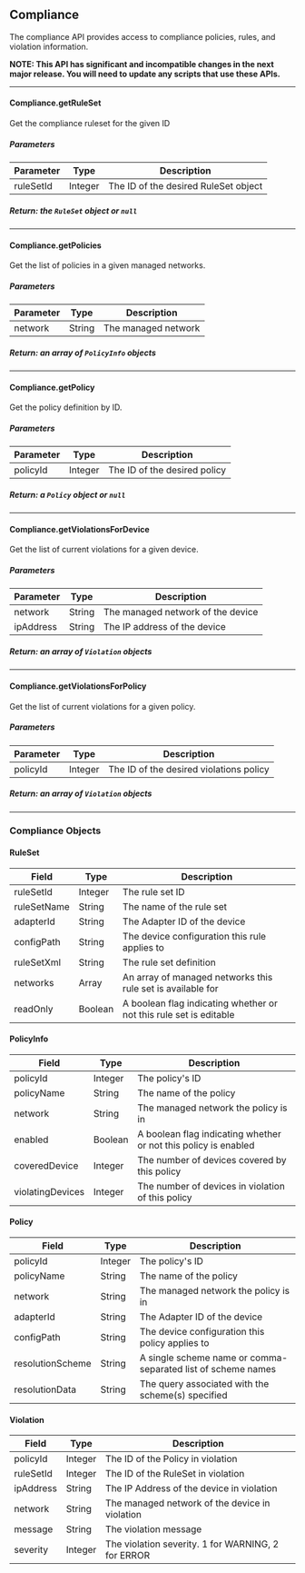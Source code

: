 ## Compliance

The compliance API provides access to compliance policies, rules, and violation information.

**NOTE: This API has significant and incompatible changes in the next major release.  You will need to update any scripts that use these APIs.**

<hr>

#### Compliance.getRuleSet
Get the compliance ruleset for the given ID

##### Parameters
| Parameter | Type    | Description |
| --------- | ------- | ----------- |
| ruleSetId | Integer | The ID of the desired RuleSet object |

##### Return: the ``RuleSet`` object or ``null``

<hr>

#### Compliance.getPolicies
Get the list of policies in a given managed networks.

##### Parameters
| Parameter | Type         | Description |
| --------- | ------------ | ----------- |
| network   | String | The managed network |

##### Return: an array of ``PolicyInfo`` objects

<hr>

#### Compliance.getPolicy
Get the policy definition by ID.

##### Parameters
| Parameter | Type    | Description |
| --------- | ------- | ----------- |
| policyId  | Integer | The ID of the desired policy |

##### Return: a ``Policy`` object or ``null``

<hr>

#### Compliance.getViolationsForDevice
Get the list of current violations for a given device.

##### Parameters
| Parameter | Type         | Description |
| --------- | ------------ | ----------- |
| network   | String | The managed network of the device |
| ipAddress | String | The IP address of the device |

##### Return: an array of ``Violation`` objects

<hr>

#### Compliance.getViolationsForPolicy
Get the list of current violations for a given policy.

##### Parameters
| Parameter | Type    | Description |
| --------- | ------- | ----------- |
| policyId  | Integer | The ID of the desired violations policy |

##### Return: an array of ``Violation`` objects

<hr>

### Compliance Objects

#### RuleSet
| Field         | Type          | Description      |
| ------------- | ------------- | --------------   |
| ruleSetId     | Integer       | The rule set ID |
| ruleSetName   | String  | The name of the rule set |
| adapterId     | String  | The Adapter ID of the device |
| configPath    | String  | The device configuration this rule applies to |
| ruleSetXml    | String  | The rule set definition |
| networks      | Array         | An array of managed networks this rule set is available for |
| readOnly      | Boolean       | A boolean flag indicating whether or not this rule set is editable |

#### PolicyInfo
| Field            | Type         | Description      |
| ---------------- | ------------ | --------------   |
| policyId         | Integer      | The policy's ID |
| policyName       | String | The name of the policy |
| network          | String | The managed network the policy is in |
| enabled          | Boolean      | A boolean flag indicating whether or not this policy is enabled |
| coveredDevice    | Integer      | The number of devices covered by this policy
| violatingDevices | Integer      | The number of devices in violation of this policy |

#### Policy
| Field            | Type         | Description      |
| ---------------- | ------------ | --------------   |
| policyId         | Integer      | The policy's ID |
| policyName       | String | The name of the policy |
| network          | String | The managed network the policy is in |
| adapterId        | String | The Adapter ID of the device |
| configPath       | String | The device configuration this policy applies to |
| resolutionScheme | String | A single scheme name or comma-separated list of scheme names |
| resolutionData   | String | The query associated with the scheme(s) specified |

#### Violation
| Field     | Type         | Description      |
| --------- | ------------ | --------------   |
| policyId  | Integer      | The ID of the Policy in violation |
| ruleSetId | Integer      | The ID of the RuleSet in violation |
| ipAddress | String | The IP Address of the device in violation |
| network   | String | The managed network of the device in violation |
| message   | String | The violation message |
| severity  | Integer      | The violation severity. 1 for WARNING, 2 for ERROR |
